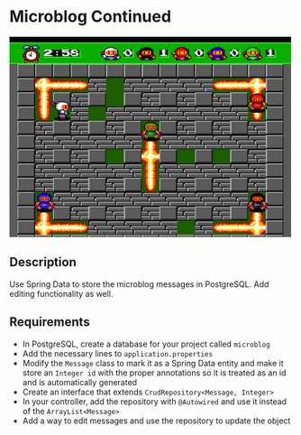 # Microblog Continued

![screenshot](screenshot.png)

## Description

Use Spring Data to store the microblog messages in PostgreSQL. Add editing functionality as well.

## Requirements

* In PostgreSQL, create a database for your project called `microblog`
* Add the necessary lines to `application.properties`
* Modify the `Message` class to mark it as a Spring Data entity and make it store an `Integer id` with the proper annotations so it is treated as an id and is automatically generated
* Create an interface that extends `CrudRepository<Message, Integer>`
* In your controller, add the repository with `@Autowired` and use it instead of the `ArrayList<Message>`
* Add a way to edit messages and use the repository to update the object
